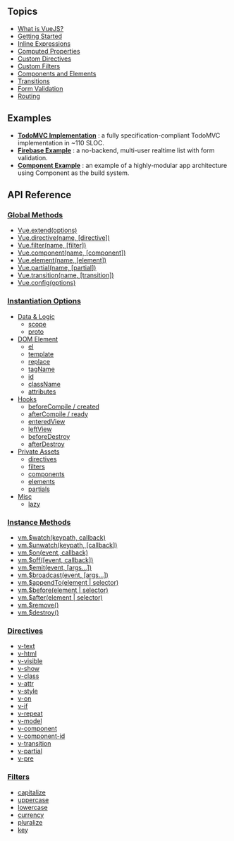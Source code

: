 ## Topics

- [What is VueJS?](wiki/What-is-VueJS)
- [Getting Started](wiki/Getting-Started)
- [Inline Expressions](wiki/Inline-Expressions)
- [Computed Properties](wiki/Computed-Properties)
- [Custom Directives](wiki/Custom-Directives)
- [Custom Filters](wiki/Custom-Filters)
- [Components and Elements](wiki/Components-and-Elements)
- [Transitions](wiki/Transitions)
- [Form Validation](wiki/Form-Validation)
- [Routing](wiki/Routing)

## Examples

- **[TodoMVC Implementation](https://github.com/yyx990803/vue/tree/master/examples/todomvc)** : a fully specification-compliant TodoMVC implementation in ~110 SLOC.
- **[Firebase Example](https://github.com/yyx990803/vue/tree/master/examples/firebase)** : a no-backend, multi-user realtime list with form validation.
- **[Component Example](https://github.com/vuejs/vue-component-example)** : an example of a highly-modular app architecture using Component as the build system.

## API Reference

### [Global Methods](wiki/Global-Methods)

- [Vue.extend(options)](wiki/Global-Methods#vueextendoptions)
- [Vue.directive(name, [directive])](wiki/Global-Methods#vuedirectivename-directive)
- [Vue.filter(name, [filter])](wiki/Global-Methods#vuefiltername-filter)
- [Vue.component(name, [component])](wiki/Global-Methods#vuecomponentname-component)
- [Vue.element(name, [element])](wiki/Global-Methods#vueelementname-element)
- [Vue.partial(name, [partial])](wiki/Global-Methods#vuepartialname-partial)
- [Vue.transition(name, [transition])](wiki/Global-Methods#vuetransitionname-transition)
- [Vue.config(options)](wiki/Global-Methods#vueconfigoptions)

### [Instantiation Options](wiki/Instantiation-Options)

- [Data & Logic](wiki/Instantiation-Options#data--logic)
    - [scope](wiki/Instantiation-Options#scope)
    - [proto](wiki/Instantiation-Options#proto)
- [DOM Element](wiki/Instantiation-Options#dom-element)
    - [el](wiki/Instantiation-Options#el)
    - [template](wiki/Instantiation-Options#template)
    - [replace](wiki/Instantiation-Options#replace)
    - [tagName](wiki/Instantiation-Options#tagname)
    - [id](wiki/Instantiation-Options#id)
    - [className](wiki/Instantiation-Options#classname)
    - [attributes](wiki/Instantiation-Options#attributes)
- [Hooks](wiki/Instantiation-Options#hooks)
    - [beforeCompile / created](wiki/Instantiation-Options#beforecompile)
    - [afterCompile / ready](wiki/Instantiation-Options#aftercompile)
    - [enteredView](wiki/Instantiation-Options#enteredview)
    - [leftView](wiki/Instantiation-Options#leftview)
    - [beforeDestroy](wiki/Instantiation-Options#beforedestroy)
    - [afterDestroy](wiki/Instantiation-Options#afterdestroy)
- [Private Assets](wiki/Instantiation-Options#private-assets)
    - [directives](wiki/Instantiation-Options#directives)
    - [filters](wiki/Instantiation-Options#filters)
    - [components](wiki/Instantiation-Options#components)
    - [elements](wiki/Instantiation-Options#elements)
    - [partials](wiki/Instantiation-Options#partials)
- [Misc](wiki/Instantiation-Options#misc)
    - [lazy](wiki/Instantiation-Options#lazy)

### [Instance Methods](wiki/Instance-Methods)

- [vm.$watch(keypath, callback)](wiki/Instance-Methods#vmwatchkeypath-callback)
- [vm.$unwatch(keypath, [callback])](wiki/Instance-Methods#vmunwatchkeypath-callback)
- [vm.$on(event, callback)](wiki/Instance-Methods#vmonevent-callback)
- [vm.$off([event, callback])](wiki/Instance-Methods#vmoffevent-callback)
- [vm.$emit(event, [args...])](wiki/Instance-Methods#vmemitevent-args)
- [vm.$broadcast(event, [args...])](wiki/Instance-Methods#vmbroadcastevent-args)
- [vm.$appendTo(element | selector)](wiki/Instance-Methods#vmappendtoelement--selector)
- [vm.$before(element | selector)](wiki/Instance-Methods#vmbeforeelement--selector)
- [vm.$after(element | selector)](wiki/Instance-Methods#vmafterelement--selector)
- [vm.$remove()](wiki/Instance-Methods#vmremove)
- [vm.$destroy()](wiki/Instance-Methods#vmdestroy)

### [Directives](wiki/Directives)

- [v-text](wiki/Directives#v-text)
- [v-html](wiki/Directives#v-html)
- [v-visible](wiki/Directives#v-visible)
- [v-show](wiki/Directives#v-show)
- [v-class](wiki/Directives#v-class)
- [v-attr](wiki/Directives#v-attr)
- [v-style](wiki/Directives#v-style)
- [v-on](wiki/Directives#v-on)
- [v-if](wiki/Directives#v-if)
- [v-repeat](wiki/Directives#v-repeat)
- [v-model](wiki/Directives#v-model)
- [v-component](wiki/Directives#v-component)
- [v-component-id](wiki/Directives#v-component-id)
- [v-transition](wiki/Directives#v-transition)
- [v-partial](wiki/Directives#v-partial)
- [v-pre](wiki/Directives#v-pre)

### [Filters](wiki/Filters)

- [capitalize](wiki/Filters#capitalize)
- [uppercase](wiki/Filters#uppercase)
- [lowercase](wiki/Filters#lowercase)
- [currency](wiki/Filters#currency)
- [pluralize](wiki/Filters#pluralize)
- [key](wiki/Filters#key)